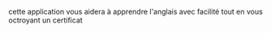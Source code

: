 cette application vous aidera à apprendre l'anglais avec facilité tout en vous octroyant un certificat 

